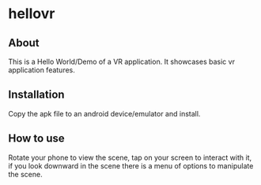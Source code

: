 # hellovr

## About
This is a Hello World/Demo of a VR application. It showcases basic vr application features.

## Installation
Copy the apk file to an android device/emulator and install.

## How to use
Rotate your phone to view the scene, tap on your screen to interact with it, if you look downward in the scene there is a menu of options to manipulate the scene.
